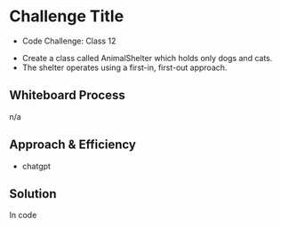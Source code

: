 # Challenge Title
- Code Challenge: Class 12
<!-- Description of the challenge -->
- Create a class called AnimalShelter which holds only dogs and cats.
- The shelter operates using a first-in, first-out approach.

## Whiteboard Process
<!-- Embedded whiteboard image -->
n/a

## Approach & Efficiency
<!-- What approach did you take? Why? What is the Big O space/time for this approach? -->
- chatgpt 

## Solution
<!-- Show how to run your code, and examples of it in action -->
In code